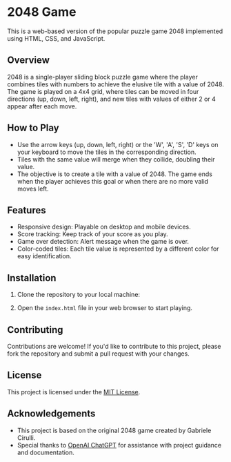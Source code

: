 # 2048 Game

This is a web-based version of the popular puzzle game 2048 implemented using HTML, CSS, and JavaScript.

## Overview

2048 is a single-player sliding block puzzle game where the player combines tiles with numbers to achieve the elusive tile with a value of 2048. The game is played on a 4x4 grid, where tiles can be moved in four directions (up, down, left, right), and new tiles with values of either 2 or 4 appear after each move.

## How to Play

- Use the arrow keys (up, down, left, right) or the 'W', 'A', 'S', 'D' keys on your keyboard to move the tiles in the corresponding direction.
- Tiles with the same value will merge when they collide, doubling their value.
- The objective is to create a tile with a value of 2048. The game ends when the player achieves this goal or when there are no more valid moves left.

## Features

- Responsive design: Playable on desktop and mobile devices.
- Score tracking: Keep track of your score as you play.
- Game over detection: Alert message when the game is over.
- Color-coded tiles: Each tile value is represented by a different color for easy identification.

## Installation

1. Clone the repository to your local machine:

2. Open the `index.html` file in your web browser to start playing.

## Contributing

Contributions are welcome! If you'd like to contribute to this project, please fork the repository and submit a pull request with your changes.

## License

This project is licensed under the [MIT License](LICENSE).

## Acknowledgements

- This project is based on the original 2048 game created by Gabriele Cirulli.
- Special thanks to [OpenAI ChatGPT](https://openai.com/chatgpt) for assistance with project guidance and documentation.

